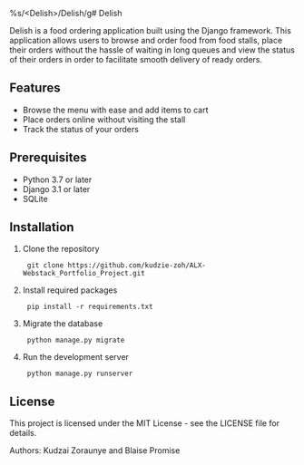 %s/\<Delish\>/Delish/g# Delish

Delish is a food ordering application built using the Django framework. This application allows users to browse and order food from food stalls, place their orders without the hassle of waiting in long queues and view the status of their orders in order to facilitate smooth delivery of ready orders.

## Features
- Browse the menu with ease and add items to cart
- Place orders online without visiting the stall
- Track the status of your orders

## Prerequisites

- Python 3.7 or later
- Django 3.1 or later
- SQLite

## Installation
1. Clone the repository

        git clone https://github.com/kudzie-zoh/ALX-Webstack_Portfolio_Project.git
2. Install required packages

        pip install -r requirements.txt

3. Migrate the database

        python manage.py migrate
4. Run the development server

        python manage.py runserver

## License
This project is licensed under the MIT License - see the LICENSE file for details.

Authors:
Kudzai Zoraunye and Blaise Promise